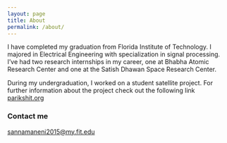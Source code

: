 ```yaml
---
layout: page
title: About
permalink: /about/
---
```


I have completed my graduation from Florida Institute of Technology. I majored in Electrical Engineering with specialization in signal processing. I’ve had two research internships in my career, one at Bhabha Atomic Research Center and one at the Satish Dhawan Space Research Center. 

During my undergraduation, I worked on a student satellite project. For further information about the project check out the following link [parikshit.org](http://parikshit.org/)

### Contact me

[sannamaneni2015@my.fit.edu](mailto:sannamaneni2015@my.fit.edu)
